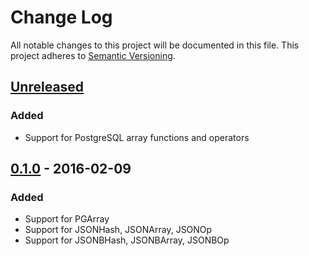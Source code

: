 # Change Log
All notable changes to this project will be documented in this file.
This project adheres to [Semantic Versioning](http://semver.org/).

## [Unreleased]
### Added
- Support for PostgreSQL array functions and operators

## [0.1.0] - 2016-02-09
### Added
- Support for PGArray
- Support for JSONHash, JSONArray, JSONOp
- Support for JSONBHash, JSONBArray, JSONBOp

[Unreleased]: https://github.com/Acornsgrow/hanami-postgres_coercers/compare/v0.1.0...HEAD
[0.1.0]: https://github.com/Acornsgrow/hanami-postgres_coercers/compare/430b4b4a18a775891752602591a70ce942bffb31...v0.1.0
